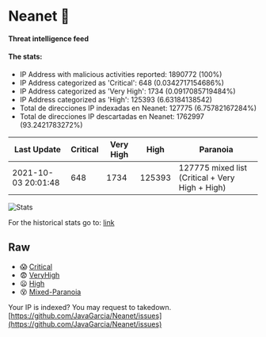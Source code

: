 # Neanet :hocho:
#### Threat intelligence feed
#### The stats:

- IP Address with malicious activities reported: 1890772 (100%)
- IP Address categorized as 'Critical':  648 (0.0342717154686%)
- IP Address categorized as 'Very High':  1734 (0.0917085719484%)
- IP Address categorized as 'High':  125393 (6.63184138542)
- Total de direcciones IP indexadas en Neanet:  127775 (6.75782167284%)
- Total de direcciones IP descartadas en Neanet:  1762997 (93.2421783272%)

| Last Update | Critical | Very High | High | Paranoia |
| --- | --- | --- | --- | --- |
| 2021-10-03 20:01:48 | 648 | 1734 | 125393 | 127775 mixed list (Critical + Very High + High)|

![Stats](https://docs.google.com/spreadsheets/d/e/2PACX-1vSnaNMIXVabIpDJjufMlzH7poXnshF3mgd8Is1g9ytUEzVsP5my4Trn8f-xkoLLQ38xpL3HtmUexLo6/pubchart?oid=501124687&format=image)

For the historical stats go to: [link](/stats.csv)
## Raw
- :scream: [Critical](https://raw.githubusercontent.com/JavaGarcia/Neanet/master/blacklists/neanet_critical.txt)
- :fearful: [VeryHigh](https://raw.githubusercontent.com/JavaGarcia/Neanet/master/blacklists/neanet_veryHigh.txtt)
- :frowning: [High](https://raw.githubusercontent.com/JavaGarcia/Neanet/master/blacklists/neanet_high.txt)
- :dizzy_face: [Mixed-Paranoia](https://raw.githubusercontent.com/JavaGarcia/Neanet/master/blacklists/neanet_all.txt)


Your IP is indexed? You may request to takedown. [https://github.com/JavaGarcia/Neanet/issues](https://github.com/JavaGarcia/Neanet/issues)
























































































































































































































































































































































































































































































































































































































































































































































































































































































































































































































































































































































































































































































































































































































































































































































































































































































































































































































































































































































































































































































































































































































































































































































































































































































































































































































































































































































































































































































































































































































































































































































































































































































































































































































































































































































































































































































































































































































































































































































































































































































































































































































































































































































































































































































































































































































































































































































































































































































































































































































































































































































































































































































































































































































































































































































































































































































































































































































































































































































































































































































































































































































































































































































































































































































































































































































































































































































































































































































































































































































































































































































































































































































































































































































































































































































































































































































































































































































































































































































































































































































































































































































































































































































































































































































































































































































































































































































































































































































































































































































































































































































































































































































































































































































